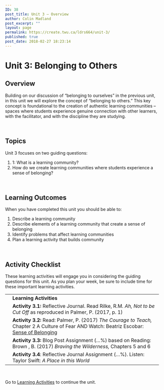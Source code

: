 ```yaml
---
ID: 38
post_title: Unit 3 – Overview
author: Colin Madland
post_excerpt: ""
layout: page
permalink: https://create.twu.ca/ldrs664/unit-3/
published: true
post_date: 2018-02-27 18:23:14
---
```

<h1>Unit 3: Belonging to Others</h1>
<h2>Overview</h2>
Building on our discussion of “belonging to ourselves” in the previous unit, in this unit we will explore the concept of “belonging to others.” This key concept is foundational to the creation of authentic learning communities – spaces where students experience genuine connection with other learners, with the facilitator, and with the discipline they are studying.

&nbsp;
<h2>Topics</h2>
Unit 3 focuses on two guiding questions:
<ol>
 	<li>1: What is a learning community?</li>
 	<li>How do we create learning communities where students experience a sense of belonging?</li>
</ol>
&nbsp;
<h2>Learning Outcomes</h2>
When you have completed this unit you should be able to:
<ol>
 	<li>Describe a learning community</li>
 	<li>Describe elements of a learning community that create a sense of belonging</li>
 	<li>Identify problems that affect learning communities</li>
 	<li>Plan a learning activity that builds community</li>
</ol>
&nbsp;
<h2>Activity Checklist</h2>
These learning activities will engage you in considering the guiding questions for this unit. As you plan your week, be sure to include time for these important learning activities.
<table width="107%">
<tbody>
<tr>
<td></td>
<td><strong>Learning Activities</strong></td>
</tr>
<tr>
<td></td>
<td><strong>Activity 3.1:</strong> Reflective Journal. Read Rilke, R.M. <em>Ah, Not to be Cut Off</em> as reproduced in Palmer, P. (2017, p. 1)</td>
</tr>
<tr>
<td></td>
<td><strong>Activity 3.2:</strong> Read: Palmer, P. (2017) <em>The Courage to Teach,</em> Chapter 2 A Culture of Fear AND Watch: Beatriz Escobar: <a href="https://www.youtube.com/watch?v=wolYrLz7iyk">Sense of Belonging</a></td>
</tr>
<tr>
<td></td>
<td><strong>Activity 3.3:</strong> Blog Post Assignment (…%) based on Reading: Brown , B. (2017) <em>Braving the Wilderness,</em> Chapters 5 and 6</td>
</tr>
<tr>
<td></td>
<td><strong>Activity 3.4</strong>: Reflective Journal Assignment (…%). Listen: Taylor Swift: <em>A Place in this World</em></td>
</tr>
</tbody>
</table>
&nbsp;

Go to <a href="https://create.twu.ca/ldrs664/unit-2-learning-activities/">Learning Activities</a> to continue the unit.
